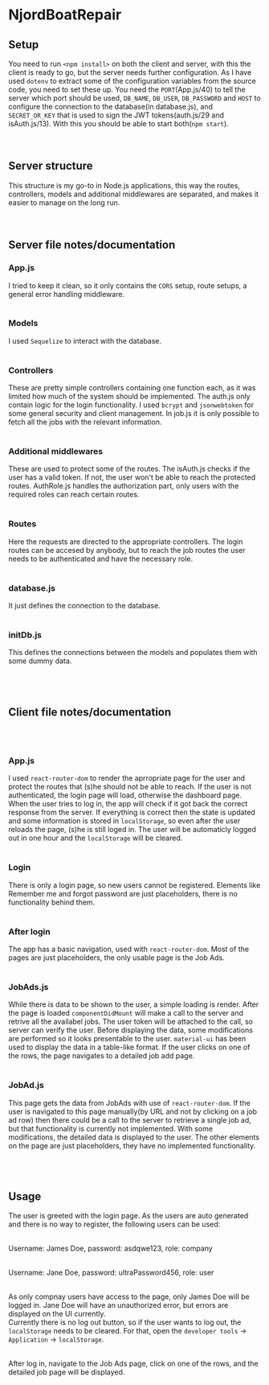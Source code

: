 # NjordBoatRepair

## Setup

You need to run `<npm install>` on both the client and server, with this the client is ready to go, but the server needs further configuration. As I have used `dotenv` to extract some of the configuration variables from the source code, you need to set these up. You need the `PORT`(App.js/40) to tell the server which port should be used, `DB_NAME`, `DB_USER`, `DB_PASSWORD` and `HOST` to configure the connection to the database(in database.js), and `SECRET_OR_KEY` that is used to sign the JWT tokens(auth.js/29 and isAuth.js/13). With this you should be able to start both(`npm start`).
<br /><br /><br />

## Server structure

This structure is my go-to in Node.js applications, this way the routes, controllers, models and additional middlewares are separated, and makes it easier to manage on the long run.
<br /><br /><br />

## Server file notes/documentation

### App.js

I tried to keep it clean, so it only contains the `CORS` setup, route setups, a general error handling middleware.
<br /><br />

### Models

I used `Sequelize` to interact with the database.
<br /><br />

### Controllers

These are pretty simple controllers containing one function each, as it was limited how much of the system should be implemented. The auth.js only contain logic for the login functionality. I used `bcrypt` and `jsonwebtoken` for some general security and client management. In job.js it is only possible to fetch all the jobs with the relevant information.
<br /><br />

### Additional middlewares

These are used to protect some of the routes. The isAuth.js checks if the user has a valid token. If not, the user won't be able to reach the protected routes. AuthRole.js handles the authorization part, only users with the required roles can reach certain routes.
<br /><br />

### Routes

Here the requests are directed to the appropriate controllers. The login routes can be accesed by anybody, but to reach the job routes the user needs to be authenticated and have the necessary role.
<br /><br />

### database.js

It just defines the connection to the database.
<br /><br />

### initDb.js

This defines the connections between the models and populates them with some dummy data.
<br /><br /><br /><br />

## Client file notes/documentation
<br /><br />

### App.js

I used `react-router-dom` to render the aprropriate page for the user and protect the routes that (s)he should not be able to reach. If the user is not authenticated, the login page will load, otherwise the dashboard page. When the user tries to log in, the app will check if it got back the correct response from the server. If everything is correct then the state is updated and some information is stored in `localStorage`, so even after the user reloads the page, (s)he is still loged in. The user will be automaticly logged out in one hour and the `localStorage` will be cleared.
<br /><br />

### Login

There is only a login page, so new users cannot be registered. Elements like Remember me and forgot password are just placeholders, there is no functionality behind them.
<br /><br />

### After login

The app has a basic navigation, used with `react-router-dom`. Most of the pages are just placeholders, the only usable page is the Job Ads.
<br /><br />

### JobAds.js

While there is data to be shown to the user, a simple loading is render. After the page is loaded `componentDidMount` will make a call to the server and retrive all the availabel jobs. The user token will be attached to the call, so server can verify the user. Before displaying the data, some modifications are performed so it looks presentable to the user. `material-ui` has been used to display the data in a table-like format. If the user clicks on one of the rows, the page navigates to a detailed job add page.
<br /><br />

### JobAd.js

This page gets the data from JobAds with use of `react-router-dom`. If the user is navigated to this page manually(by URL and not by clicking on a job ad row) then there could be a call to the server to retrieve a single job ad, but that functionality is currently not implemented. With some modifications, the detailed data is displayed to the user. The other elements on the page are just placeholders, they have no implemented functionality.
<br /><br /><br /><br />

## Usage

The user is greeted with the login page. As the users are auto generated and there is no way to register, the following users can be used:<br /><br />

Username: James Doe, password: asdqwe123, role: company<br /><br />

Username: Jane Doe, password: ultraPassword456, role: user<br /><br />

As only compnay users have access to the page, only James Doe will be logged in. Jane Doe will have an unauthorized error, but errors are displayed on the UI currently.<br />
Currently there is no log out button, so if the user wants to log out, the `localStorage` needs to be cleared. For that, open the `developer tools` -> `Application` -> `localStorage`.<br /><br />

After log in, navigate to the Job Ads page, click on one of the rows, and the detailed job page will be displayed.
